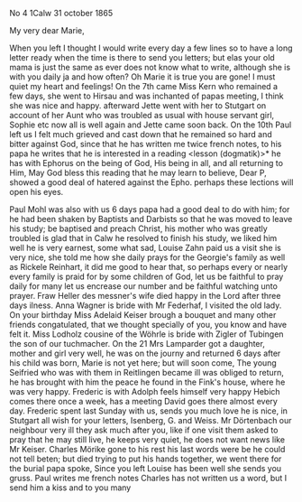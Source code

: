 No 4 1Calw 31 october 1865

My very dear Marie,

When you left I thought I would write every day a few lines so to have a long letter ready when the time is there to send you letters; but elas your old mama is just the same as ever does not know what to write, although she is with you daily ja and how often? Oh Marie it is true you are gone! I must quiet my heart and feelings! On the 7th came Miss Kern who remained a few days, she went to Hirsau and was inchanted of papas meeting, I think she was nice and happy. afterward Jette went with her to Stutgart on account of her Aunt who was troubled as usual with house servant girl, Sophie etc now all is well again and Jette came soon back. On the 10th Paul left us I felt much grieved and cast down that he remained so hard and bitter against God, since that he has written me twice french notes, to his papa he writes that he is interested in a reading <lesson (dogmatik)>* he has with Ephorus on the being of God, His being in all, and all returning to Him, May God bless this reading that he may learn to believe, Dear P, showed a good deal of hatered against the Epho. perhaps these lections will open his eyes.

Paul Mohl was also with us 6 days papa had a good deal to do with him; for he had been shaken by Baptists and Darbists so that he was moved to leave his study; be baptised and preach Christ, his mother who was greatly troubled is glad that in Calw he resolved to finish his study, we liked him well he is very earnest, some what sad, Louise Zahn paid us a visit she is very nice, she told me how she daily prays for the Georgie's family as well as Rickele Reinhart, it did me good to hear that, so perhaps every or nearly every family is praid for by some children of God, let us be faithful to pray daily for many let us encrease our number and be faithful watching unto prayer. Fraw Heller des messner's wife died happy in the Lord after three days ilness. Anna Wagner is bride with Mr Federhaf, I visited the old lady. On your birthday Miss Adelaid Keiser brough a bouquet and many other friends congatulated, that we thought specially of you, you know and have felt it. Miss Lodholz cousine of the Wöhrle is bride with Zigler of Tubingen the son of our tuchmacher. On the 21 Mrs Lamparder got a daughter, mother and girl very well, he was on the journy and returned 6 days after his child was born, Marie is not yet here; but will soon come, The young Seifried who was with them in Reitlingen became ill was obliged to return, he has brought with him the peace he found in the Fink's house, where he was very happy. Frederic is with Adolph feels himself very happy Hebich comes there once a week, has a meeting David goes there almost every day. Frederic spent last Sunday with us, sends you much love he is nice, in Stutgart all wish for your letters, Isenberg, G. and Weiss. Mr Dörtenbach our neighbour very ill they ask much after you, like if one visit them asked to pray that he may still live, he keeps very quiet, he does not want news like Mr Keiser. Charles Mörike gone to his rest his last words were be he could not tell beten; but died trying to put his hands together, we went there for the burial papa spoke, Since you left Louise has been well she sends you gruss. Paul writes me french notes Charles has not written us a word, but I send him a kiss and to you many
